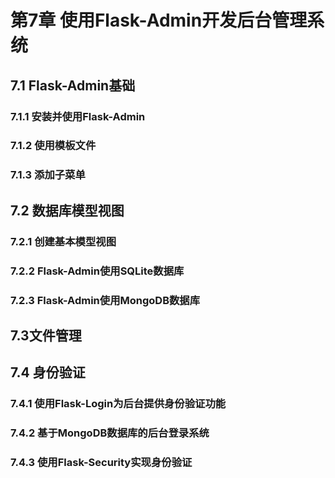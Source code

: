 # 第7章 使用Flask-Admin开发后台管理系统
## 7.1 Flask-Admin基础
### 7.1.1 安装并使用Flask-Admin
### 7.1.2 使用模板文件
### 7.1.3 添加子菜单

## 7.2 数据库模型视图
### 7.2.1 创建基本模型视图
### 7.2.2 Flask-Admin使用SQLite数据库
### 7.2.3 Flask-Admin使用MongoDB数据库

## 7.3文件管理

## 7.4 身份验证
### 7.4.1 使用Flask-Login为后台提供身份验证功能
### 7.4.2 基于MongoDB数据库的后台登录系统
### 7.4.3 使用Flask-Security实现身份验证